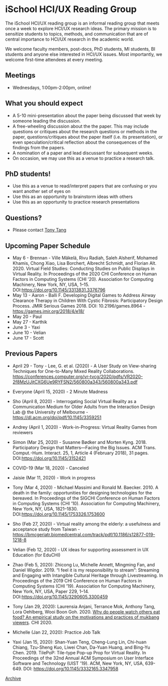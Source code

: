 # iSchool HCI/UX Reading Group

The iSchool HCI/UX reading group is an informal reading group that meets once a week to explore HCI/UX research ideas. The primary mission is to sensitize students to topics, methods, and communication that are of central importance to HCI/UX research in the academic world.

We welcome faculty members, post-docs, PhD students, MI students, BI students and anyone else interested in HCI/UX issues. Most importantly, we welcome first-time attendees at every meeting.

## Meetings
* Wednesdays, 1:00pm-2:00pm, online!

## What you should expect
* A 5-10 mini-presentation about the paper being discussed that week by someone leading the discussion.
* A free-wheeling discussion about the the paper. This may include questions or critiques about the research questions or methods in the paper, questions/critiques about the paper itself (i.e. its presentation), or even speculation/critical reflection about the consequences of the findings from the papers.
* A nomination of a paper and lead discussant for subsequent weeks.
* On occasion, we may use this as a venue to practice a research talk.

## PhD students!
* Use this as a venue to read/interpret papers that are confusing or you want another set of eyes on
* Use this as an opportunity to brainstorm ideas with others
* Use this as an opportunity to practice research presentations

## Questions?
* Please contact [Tony Tang](https://ischool.utoronto.ca/profile/tony-tang/)

## Upcoming Paper Schedule

* May 6 - Brennan - Ville Mäkelä, Rivu Radiah, Saleh Alsherif, Mohamed Khamis, Chong Xiao, Lisa Borchert, Albrecht Schmidt, and Florian Alt. 2020. Virtual Field Studies: Conducting Studies on Public Displays in Virtual Reality. In Proceedings of the 2020 CHI Conference on Human Factors in Computing Systems (CHI ’20). Association for Computing Machinery, New York, NY, USA, 1–15. DOI:https://doi.org/10.1145/3313831.3376796
* May 13 - Aaron - Balli F. Developing Digital Games to Address Airway Clearance Therapy in Children With Cystic Fibrosis: Participatory Design Process. JMIR Serious Games 2018. DOI: 10.2196/games.8964 - https://games.jmir.org/2018/4/e18/
* May 20 - Paul
* May 27 - Karthik
* June 3 - Yaxi
* June 10 - Velian
* June 17 - Scott

## Previous Papers

* April 29 - Tony - Lee, G. et al. (2020) - A User Study on View-sharing Techniques for One-to-Many Mixed Reality Collaborations. https://conferences.computer.org/vr-tvcg/2020/pdfs/VR2020-2f8MzUJjtCXG6Ue9RYFSN2/560800a343/560800a343.pdf

* Everyone (April 15, 2020) - 2 Minute Madness

* Sho (April 8, 2020) - Interrogating Social Virtual Reality as a Communication Medium for Older Adults from the Interaction Design Lab @ the University of Melbourne - https://dl.acm.org/doi/pdf/10.1145/3359251

* Andrey (April 1, 2020) - Work-in-Progress: Virtual Reality Games from reviewers

* Simon (Mar 25, 2020) - Susanne Bødker and Morten Kyng. 2018. Participatory Design that Matters—Facing the Big Issues. ACM Trans. Comput.-Hum. Interact. 25, 1, Article 4 (February 2018), 31 pages. DOI:https://doi.org/10.1145/3152421

* COVID-19 (Mar 18, 2020) - Canceled

* Jaisie (Mar 11, 2020) - Work in progress

* Tony (Mar 4, 2020) - Michael Massimi and Ronald M. Baecker. 2010. A death in the family: opportunities for designing technologies for the bereaved. In Proceedings of the SIGCHI Conference on Human Factors in Computing Systems (CHI ’10). Association for Computing Machinery, New York, NY, USA, 1821–1830. DOI:https://doi.org/10.1145/1753326.1753600

* Sho (Feb 27, 2020) - Virtual reality among the elderly: a usefulness and acceptance study from Taiwan - https://bmcgeriatr.biomedcentral.com/track/pdf/10.1186/s12877-019-1218-8

* Velian (Feb 12, 2020) - UX ideas for supporting assessment in UX Education (for EduCHI)

* Zhao (Feb 5, 2020): Zhicong Lu, Michelle Annett, Mingming Fan, and Daniel Wigdor. 2019. “I feel it is my responsibility to stream”: Streaming and Engaging with Intangible Cultural Heritage through Livestreaming. In Proceedings of the 2019 CHI Conference on Human Factors in Computing Systems (CHI ’19). Association for Computing Machinery, New York, NY, USA, Paper 229, 1–14. DOI:https://doi.org/10.1145/3290605.3300459

* Tony (Jan 29, 2020): Laurensia Anjani, Terrance Mok, Anthony Tang, Lora Oehlberg, Wooi Boon Goh. 2020. [Why do people watch others eat food? An empirical study on the motivations and practices of mukbang viewers](http://hcitang.org/papers/2020-chi2020-mukbang.pdf). CHI 2020.

* Michelle (Jan 22, 2020): Practice Job Talk

* Yaxi (Jan 15, 2020): Shan-Yuan Teng, Cheng-Lung Lin, Chi-huan Chiang, Tzu-Sheng Kuo, Liwei Chan, Da-Yuan Huang, and Bing-Yu Chen. 2019. TilePoP: Tile-type Pop-up Prop for Virtual Reality. In Proceedings of the 32nd Annual ACM Symposium on User Interface Software and Technology (UIST '19). ACM, New York, NY, USA, 639-649. DOI: https://doi.org/10.1145/3332165.3347958

[Archive](archive.md)